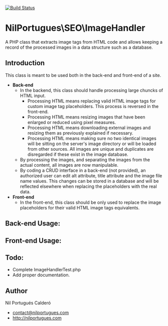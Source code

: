 [![Build Status](https://travis-ci.org/nilopc/NilPortugues_PHP_SEO_ImageHandler.png?branch=master)](https://travis-ci.org/nilopc/NilPortugues_PHP_SEO_ImageHandler)

# NilPortugues\SEO\ImageHandler
A PHP class that extracts image tags from HTML code and allows keeping a record of the processed images in a data structure such as a database.

## Introduction
This class is meant to be used both in the back-end and front-end of a site.
 * **Back-end**
     * In the backend, this class should handle processing large chuncks of HTML input.
        * Processing HTML means replacing valid HTML image tags for custom image tag placeholders. This process is reversed in the front-end.
        * Processing HTML means resizing images that have been enlarged or reduced using pixel measures.
        * Processing HTML means downloading external images and resizing them as previously explained if necessary.
        * Processing HTML means making sure no two identical images will be sitting on the server's image directory or will be loaded from other sources. All images are unique and duplicates are disregarded if these exist in the image database.
    * By processing the images, and separating the images from the actual content, all images are now manipulable.
    * By coding a CRUD interface in a back-end (not provided), an authorized user can edit alt attribute, title attribute and  the image file name values. This changes can be stored in a database and will be reflected elsewhere when replacing the placeholders with the real data.
 * **Front-end**
    * In the front-end, this class should be only used to replace the image placeholders for their valid HTML image tags equivalents.


## Back-end Usage:

## Front-end Usage:



## Todo:
* Complete ImageHandlerTest.php
* Add proper documentation.


## Author
Nil Portugués Calderó
 - <contact@nilportugues.com>
 - http://nilportugues.com
